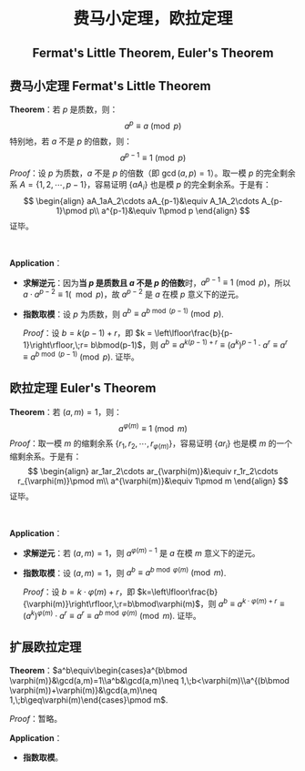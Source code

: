 <h1 style="text-align: center"> 费马小定理，欧拉定理 </h1>

<h2 style="text-align: center"> Fermat's Little Theorem, Euler's Theorem </h2>



## 费马小定理 Fermat's Little Theorem

**Theorem**：若 $p$ 是质数，则：
$$
a^p \equiv a\pmod p
$$
特别地，若 $a$ 不是 $p$ 的倍数，则：
$$
a^{p-1} \equiv 1\pmod p
$$
*Proof*：设 $p$ 为质数，$a$ 不是 $p$ 的倍数（即 $\gcd(a,p)=1$）。取一模 $p$ 的完全剩余系 $A=\{1,2,\cdots,p-1\}$，容易证明 $\{aA_i\}$ 也是模 $p$ 的完全剩余系。于是有：
$$
\begin{align}
aA_1aA_2\cdots aA_{p-1}&\equiv A_1A_2\cdots A_{p-1}\pmod p\\
a^{p-1}&\equiv 1\pmod p
\end{align}
$$
证毕。

<br>

**Application**：

 - **求解逆元**：因为**当 $p$ 是质数且 $a$ 不是 $p$ 的倍数**时，$a^{p-1} \equiv 1\pmod p$，所以 $a\cdot a^{p-2} \equiv 1(\mod p)$，故 $a^{p-2}$ 是 $a$ 在模 $p$ 意义下的逆元。

 - **指数取模**：设 $p$ 为质数，则 $a^b\equiv a^{b\bmod (p-1)}\pmod p$. 

   *Proof*：设 $b=k(p-1) + r$，即 $k = \left\lfloor\frac{b}{p-1}\right\rfloor,\;r= b\bmod(p-1)$，则 $a^b\equiv a^{k(p-1)+r} \equiv {(a^k)}^{p-1}\cdot a^r \equiv a^r \equiv a^{b\bmod (p-1)}\pmod p$. 证毕。



## 欧拉定理 Euler's Theorem

**Theorem**：若 $(a,m)=1$，则：
$$
a^{\varphi(m)}\equiv 1\pmod m
$$
*Proof*：取一模 $m$ 的缩剩余系 $\{r_1,r_2,\cdots,r_{\varphi(m)}\}$，容易证明 $\{ar_i\}$ 也是模 $m$ 的一个缩剩余系。于是有：
$$
\begin{align}
ar_1ar_2\cdots ar_{\varphi(m)}&\equiv r_1r_2\cdots r_{\varphi(m)}\pmod m\\
a^{\varphi(m)}&\equiv 1\pmod m
\end{align}
$$
证毕。

<br>

**Application**：

- **求解逆元**：若 $(a,m)=1$，则 $a^{\varphi(m)-1}$ 是 $a$ 在模 $m$ 意义下的逆元。

- **指数取模**：设 $(a,m)=1$，则 $a^b\equiv a^{b\bmod\varphi(m)}\pmod m$. 

  *Proof*：设 $b=k\cdot\varphi(m)+r$，即 $k=\left\lfloor\frac{b}{\varphi(m)}\right\rfloor,\;r=b\bmod\varphi(m)$，则 $a^b\equiv a^{k\cdot\varphi(m)+r}\equiv {(a^k)}^{\varphi(m)}\cdot a^r\equiv a^r\equiv a^{b\bmod\varphi(m)}\pmod m$. 证毕。



## 扩展欧拉定理

**Theorem**：$a^b\equiv\begin{cases}a^{b\bmod \varphi(m)}&\gcd(a,m)=1\\a^b&\gcd(a,m)\neq 1,\;b<\varphi(m)\\a^{(b\bmod \varphi(m))+\varphi(m)}&\gcd(a,m)\neq 1,\;b\geq\varphi(m)\end{cases}\pmod m$. 

*Proof*：暂略。

**Application**：

- **指数取模**。


